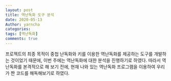 ```yaml
---
layout: post
title: 역난독화 도구 분석
date: 2020-05-13
Author: yarncha
categories:
tags: [역난독화]
comments: true
---
```


  프로젝트의 최종 목적이 중첩 난독화와 키를 이용한 역난독화를 제공하는 도구를 개발하는 것이었기 때문에, 이번 주에는 역난독화에 대한 분석을 진행하기로 하였다. 따라서 역난독화를 본격적으로 해 보기 전에, 현재 나와 있는 역난독화 프로그램을 이용하여 우리가 짠 코드를 해독해보기로 하였다.
